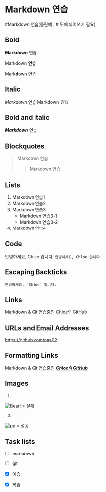 # Markdown 연습
#Markdown 연습(틀린예 : # 뒤에 띄어쓰기 필요)

## Bold
**Markdown** 연습

Markdown __연습__

Mark**d**own 연습

## Italic
*Markdown* 연습
Markdown _연습_

## Bold and Italic
***Markdown*** 연습

## Blockquotes
> Markdown 연습
>> Markdown 연습

## Lists
1. Markdown 연습1
2. Markdown 연습2
3. Markdown 연습3
    - Markdown 연습3-1
    - Markdown 연습3-2
4. Markdown 연습4

## Code
안녕하세요, Chloe 입니다.
`안녕하세요, Chloe 입니다.`

## Escaping Backticks
``안녕하세요, `Chloe` 입니다.``

## Links
Markdown & Git 연습중인 [Chloe의 GitHub](https://github.com/naa02)

## URLs and Email Addresses
<https://github.com/naa02>

## Formatting Links
Markdown & Git 연습중인 ***[Chloe의 GitHub](https://github.com/naa02)***

## Images
1.
![Bear!](/Users/nlee/Desktop/pp.jpeg "bear") > 실패

2.
![pp](https://user-images.githubusercontent.com/52957277/220270579-616e0277-0d7a-4be6-a57c-765b39277cec.jpeg) > 성공

## Task lists
- [ ] markdown
- [ ] git
- [x] 예습
- [x] 복습



